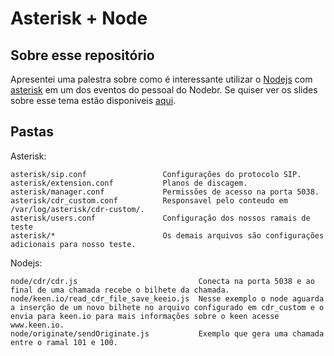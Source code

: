 Asterisk + Node
===============

Sobre esse repositório
----------------------

Apresentei uma palestra sobre como é interessante utilizar o [Nodejs](www.nodejs.orj) com [asterisk](www.asterisk.org) em um dos eventos do pessoal do Nodebr. Se quiser ver os slides sobre esse tema estão disponiveis [aqui](http://www.slideshare.net/LuizSales3/asterisk-node).



Pastas
------
Asterisk:

    asterisk/sip.conf                 Configurações do protocolo SIP.
    asterisk/extension.conf           Planos de discagem.
    asterisk/manager.conf             Permissões de acesso na porta 5038.
    asterisk/cdr_custom.conf          Responsavel pelo conteudo em /var/log/asterisk/cdr-custom/.
    asterisk/users.conf               Configuração dos nossos ramais de teste
    asterisk/*                        Os demais arquivos são configurações adicionais para nosso teste.

Nodejs:

    node/cdr/cdr.js                           Conecta na porta 5038 e ao final de uma chamada recebe o bilhete da chamada.
    node/keen.io/read_cdr_file_save_keeio.js  Nesse exemplo o node aguarda a inserção de um novo bilhete no arquivo configurado em cdr_custom e o envia para keen.io para mais informações sobre o keen acesse www.keen.io.
    node/originate/sendOriginate.js           Exemplo que gera uma chamada entre o ramal 101 e 100.



